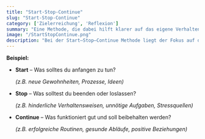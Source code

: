 ```yaml
---
title: "Start-Stop-Continue"
slug: "Start-Stop-Continue"
category: ['Zielerreichung', 'Reflexion']
summary: "Eine Methode, die dabei hilft klarer auf das eigene Verhalten zu schauen und neue Lösungen und Veränderungen anzustoßen."
image: "/StartStopContinue.png"
description: "Bei der Start–Stop–Continue Methode liegt der Fokus auf der strukturieren Reflexion von Verhaltensweisen und Gewohnheiten. Sie hilft dabei klarer auf das eigene Verhalten zu schauen und neue Lösungen und Veränderungen anzustoßen."
---
```


**Beispiel:**
- **Start** – Was solltes du anfangen zu tun?
    
    *(z.B. neue Gewohnheiten, Prozesse, Ideen)*
    
- **Stop** – Was solltest du beenden oder loslassen?
    
    *(z.B. hinderliche Verhaltensweisen, unnötige Aufgaben, Stressquellen)*
    
- **Continue** – Was funktioniert gut und soll beibehalten werden?
    
    *(z.B. erfolgreiche Routinen, gesunde Abläufe, positive Beziehungen)*